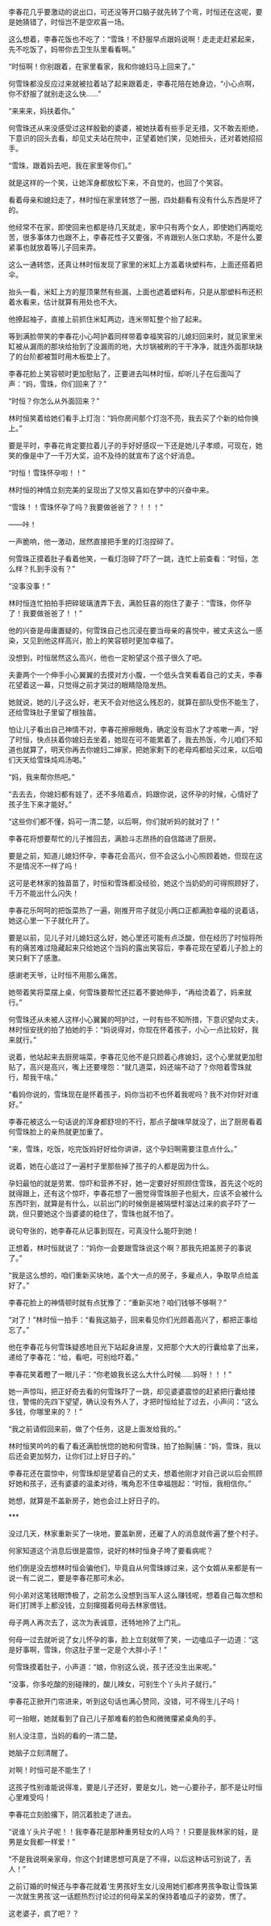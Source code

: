  <p>李春花几乎要激动的说出口，可还没等开口脑子就先转了个弯，时恒还在这呢，要是她猜错了，时恒岂不是空欢喜一场。</p><p>这么想着，李春花饭也不吃了：“雪珠！不舒服早点跟妈说啊！走走走赶紧起来，先不吃饭了，妈带你去卫生队里看看啊。”</p><p>“时恒啊！你别跟着，在家里看家，我和你媳妇马上回来了。”</p><p>何雪珠都没反应过来就被拉着站了起来跟着走，李春花陪在她身边，“小心点啊，你不舒服了就别走这么快……”</p><p>“来来来，妈扶着你。”</p><p>何雪珠还从来没感受过这样殷勤的婆婆，被她扶着有些手足无措，又不敢去拒绝，下意识的回头去看，却见丈夫站在院中，正望着她们笑，见她扭头，还对着她招招手。</p><p>“雪珠，跟着妈去吧，我在家里等你们。”</p><p>就是这样的一个笑，让她浑身都放松下来，不自觉的，也回了个笑容。</p><p>看着母亲和媳妇走了，林时恒在家里转悠了一圈，四处翻看有没有什么东西是坏了的。</p><p>他经常不在家，即使回来也都是待几天就走，家中只有两个女人，即使她们再能吃苦，很多事体力也跟不上，李春花性子又要强，不肯跟别人张口求助，不是什么要紧事也就放着等儿子回来弄。</p><p>这么一通转悠，还真让林时恒发现了家里的米缸上方盖着块塑料布，上面还搭着把伞。</p><p>抬头一看，米缸上方的屋顶果然有些漏，上面也遮着塑料布，只是从那塑料布还积着水看来，估计就算有用处也不大。</p><p>他撩起袖子，直接上前抓住米缸两边，连米带缸整个抬了起来。</p><p>等到满脸带笑的李春花小心呵护着同样带着幸福笑容的儿媳妇回来时，就见家里米缸被从漏雨的那块给抬到了没漏雨的地，大炒锅被刷的干干净净，就连外面那块缺了的台阶都被暂时用木板垫上了。</p><p>李春花脸上笑容顿时更加慰贴了，正要进去叫林时恒，却听儿子在后面叫了声：“妈，雪珠，你们回来了？”</p><p>“时恒？你怎么从外面回来？”</p><p>林时恒笑着给她们看手上灯泡：“妈你房间那个灯泡不亮，我去买了个新的给你换上。”</p><p>要是平时，李春花肯定要拉着儿子的手好好感叹一下还是她儿子孝顺，可现在，她笑的像是中了一千万大奖，迫不及待的就宣布了这个好消息。</p><p>“时恒！雪珠怀孕啦！！”</p><p>林时恒的神情立刻完美的呈现出了又惊又喜如在梦中的兴奋中来。</p><p>“雪珠！！雪珠怀孕了吗？我要做爸爸了？！！！”</p><p>——咔！</p><p>一声脆响，他一激动，居然直接把手里的灯泡捏碎了。</p><p>何雪珠正摸着肚子看着他笑，一看灯泡碎了吓了一跳，连忙上前查看：“时恒，怎么样？扎到手没有？”</p><p>“没事没事！”</p><p>林时恒连忙拍拍手把碎玻璃渣弄下去，满脸狂喜的抱住了妻子：“雪珠，你怀孕了！我要做爸爸了！！”</p><p>他的兴奋是毋庸置疑的，何雪珠自己也沉浸在要当母亲的喜悦中，被丈夫这么一感染，又见到他这样高兴，脸上的笑容顿时更加幸福了。</p><p>没想到，时恒居然这么高兴，他也一定盼望这个孩子很久了吧。</p><p>夫妻两个一个伸手小心翼翼的去摸对方小腹，一个低头含笑看着自己的丈夫，李春花望着这一幕，只觉得之前才哭过的眼睛隐隐发热。</p><p>她就说，她的儿子这么好，老天不会对他这么残忍的，就算在部队受伤不能生了，还给雪珠肚子里留了根独苗。</p><p>怕让儿子看出自己神情不对，李春花擦擦眼角，确定没有泪水了才咳嗽一声，“好了时恒，快点扶着你媳妇去坐着，她现在可不能累着了，我去热饭，今儿咱们不知道也就算了，明天你再去你媳妇二婶家，把她家剩下的老母鸡都给买过来，以后咱们天天给雪珠炖鸡汤喝。”</p><p>“妈，我来帮你热吧。”</p><p>“去去去，你媳妇都有娃了，还不多陪着点，妈跟你说，这怀孕的时候，心情好了孩子生下来才能好。”</p><p>“这些你们都不懂，妈可一清二楚，以后啊，你们就听妈的就对了！”</p><p>李春花将想要帮忙的儿子推回去，满脸斗志昂扬的自信踏进了厨房。</p><p>要是之前，知道儿媳妇怀孕，李春花会高兴，但不会这么小心照顾着她，但现在这不是情况不一样了吗！</p><p>这可是老林家的独苗苗了，时恒和雪珠都没经验，她这个当奶奶的可得照顾好了，千万不能出什么闪失！</p><p>李春花乐呵呵的把饭菜热了一遍，刚推开帘子就见小两口正都满脸幸福的说着话，她这心里一下子就化开了。</p><p>要是以前，见儿子对儿媳妇这么好，她心里还可能有点泛酸，但在经历了时恒将所有的痛苦难过隐藏起来只给她这个当妈的露出笑容后，李春花现在望着儿子脸上的笑只剩下了感激。</p><p>感谢老天爷，让时恒不用那么痛苦。</p><p>她带着笑将菜摆上桌，何雪珠要帮忙还拦着不要她伸手，“再给烫着了，妈来就行。”</p><p>何雪珠还从未被人这样小心翼翼的呵护过，一时有些不知所措，下意识望向丈夫，林时恒安抚的拍了拍她的手：“妈说得对，你现在怀着孩子，小心一点比较好，我来就行。”</p><p>说着，他站起来去厨房端菜，李春花见他不是只顾着心疼媳妇，这个心里就更加慰贴了，高兴是高兴，嘴上还要埋怨：“就几道菜，妈还端不动了？你陪着雪珠就行，帮我干啥。”</p><p>“看妈你说的，雪珠现在是怀着孩子，妈你当初不也怀着我呢吗？我不对你好对谁好。”</p><p>李春花被这么一句话说的浑身都舒坦的不行，那点子酸味早就没了，出了厨房看着何雪珠脸上的亲热就更加重了。</p><p>“来，雪珠，吃饭，吃完饭妈好好给你讲讲，这个孕妇啊需要注意点什么。”</p><p>说着，她在心底过了一遍村子里那些掉了孩子的人都是因为什么。</p><p>孕妇最怕的就是劳累、惊吓和营养不好，她一定要好好照顾住雪珠，首先这个吃的就得跟上，还有这个惊吓，李春花想了一圈觉得雪珠胆子也挺大，应该不会被什么东西吓到，就算是有什么，以前出门的时候倒是被隔壁村溜达过来的疯子吓了一跳，但只要她这个当婆婆的稳住了，雪珠也就不怕了。</p><p>说句夸张的，她李春花从记事到现在，可真没什么能吓到她！</p><p>正想着，林时恒就说了：“妈你一会要跟雪珠说这个啊？那我先把盖房子的事说了。”</p><p>“我是这么想的，咱们重新买块地，盖个大一点的房子，多雇点人，争取早点给盖好了。”</p><p>李春花脸上的神情顿时就有点犹豫了：“重新买地？咱们钱够不够啊？”</p><p>“对了！”林时恒一拍手：“看我这脑子，回来看见你们光顾着高兴了，都把正事给忘了。”</p><p>他在李春花与何雪珠疑惑地目光下站起身进屋，又把那个大大的行囊给拿了出来，递给了李春花：“给，看吧，可别给吓着。”</p><p>李春花笑着瞪了一眼儿子：“你老娘我长这么大什么时候……妈呀！！！”</p><p>她一声惊叫，把正好奇去看的何雪珠吓了一跳，却见婆婆震惊的赶紧把行囊给搂住，警惕的先四下望望，确认没有外人了，才把时恒给扯了过去，小声问：“这么多钱，你哪里来的？！”</p><p>“我之前请假回来前，做了个任务，这是上面发给我的。”</p><p>林时恒笑吟吟的看了看还满脸恍惚的她和何雪珠，拍了拍胸|脯：“妈，雪珠，我以后还会更加努力，让你们过上好日子的。”</p><p>李春花还在震惊中，何雪珠却是望着自己的丈夫，想着他刚才对自己说以后会照顾好她和孩子，还有婆婆的温柔对待，嘴角忍不住幸福翘起：“时恒，我相信你。”</p><p>她想，就算是不盖新房子，她也会过上好日子的。</p><p>***</p><p>没过几天，林家重新买了一块地，要盖新房，还雇了人的消息就传遍了整个村子。</p><p>何家知道这个消息后很是震惊，说好的林时恒身子垮了要看病呢？</p><p>他们倒是没去想林时恒会骗他们，毕竟自从何雪珠嫁过来，这个女婿从来都是有一说一有二说二，要是李春花那可未必。</p><p>何小弟对这笔钱眼馋极了，之前怎么没想到当军人这么赚钱呢，想着自己每次想和哥们打牌手上都没钱，立刻撺掇着何母去林家借钱。</p><p>母子两人再次去了，这次为表诚意，还特地拎了上门礼。</p><p>何母一过去就听说了女儿怀孕的事，脸上立刻就带了笑，一边嗑瓜子一边道：“这是好事啊，雪珠，你这肚子里一定是个大胖小子！”</p><p>何雪珠摸着肚子，小声道：“娘，你别这么说，孩子还没生出来呢。”</p><p>“没事，你多吃酸的别碰辣的，酸儿辣女，可别生个丫头片子就行。”</p><p>李春花正掀开门帘进来，听到这句话也满心赞同，没错，可不得生儿子吗！</p><p>可一抬眼，她就看到了自己儿子那难看的脸色和微微攥紧桌角的手。</p><p>别人没注意，当妈的看的一清二楚。</p><p>她脑子立刻清醒了。</p><p>对啊！时恒可是不能生了！</p><p>这孩子性别谁能说得准，要是儿子还好，要是女儿，她一心要孙子，那不是让时恒心里难受吗！</p><p>李春花立刻脸撂下，阴沉着脸走了进去。</p><p>“说谁丫头片子呢！！我李春花是那种重男轻女的人吗？！只要是我林家的娃，是男是女我都一样爱！”</p><p>“不是我说啊亲家母，你这个封建思想可真是了不得，以后这种话可别说了，丢人！”</p><p>之前订婚的时候还与李春花就着‘生男孩好生女儿没用她们都疼男孩争取让雪珠第一次就生男孩’这一话题热烈讨论过的何母呆呆的保持着嗑瓜子的姿势，愣了。</p><p>这老婆子，疯了吧？？</p>
                    
